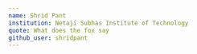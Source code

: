 ```yaml
---
name: Shrid Pant
institution: Netaji Subhas Institute of Technology
quote: What does the fox say
github_user: shridpant
---
```

